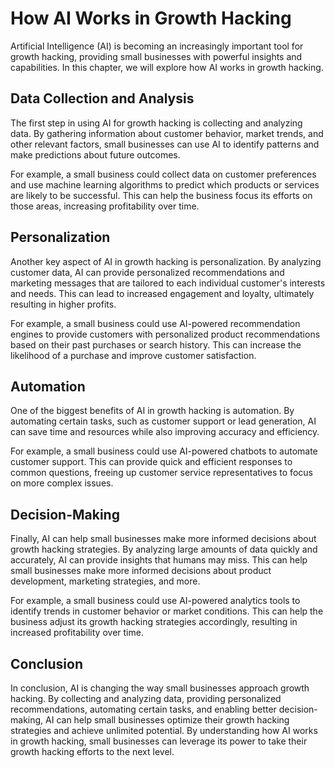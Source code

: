 How AI Works in Growth Hacking
=============================================================================

Artificial Intelligence (AI) is becoming an increasingly important tool for growth hacking, providing small businesses with powerful insights and capabilities. In this chapter, we will explore how AI works in growth hacking.

Data Collection and Analysis
----------------------------

The first step in using AI for growth hacking is collecting and analyzing data. By gathering information about customer behavior, market trends, and other relevant factors, small businesses can use AI to identify patterns and make predictions about future outcomes.

For example, a small business could collect data on customer preferences and use machine learning algorithms to predict which products or services are likely to be successful. This can help the business focus its efforts on those areas, increasing profitability over time.

Personalization
---------------

Another key aspect of AI in growth hacking is personalization. By analyzing customer data, AI can provide personalized recommendations and marketing messages that are tailored to each individual customer's interests and needs. This can lead to increased engagement and loyalty, ultimately resulting in higher profits.

For example, a small business could use AI-powered recommendation engines to provide customers with personalized product recommendations based on their past purchases or search history. This can increase the likelihood of a purchase and improve customer satisfaction.

Automation
----------

One of the biggest benefits of AI in growth hacking is automation. By automating certain tasks, such as customer support or lead generation, AI can save time and resources while also improving accuracy and efficiency.

For example, a small business could use AI-powered chatbots to automate customer support. This can provide quick and efficient responses to common questions, freeing up customer service representatives to focus on more complex issues.

Decision-Making
---------------

Finally, AI can help small businesses make more informed decisions about growth hacking strategies. By analyzing large amounts of data quickly and accurately, AI can provide insights that humans may miss. This can help small businesses make more informed decisions about product development, marketing strategies, and more.

For example, a small business could use AI-powered analytics tools to identify trends in customer behavior or market conditions. This can help the business adjust its growth hacking strategies accordingly, resulting in increased profitability over time.

Conclusion
----------

In conclusion, AI is changing the way small businesses approach growth hacking. By collecting and analyzing data, providing personalized recommendations, automating certain tasks, and enabling better decision-making, AI can help small businesses optimize their growth hacking strategies and achieve unlimited potential. By understanding how AI works in growth hacking, small businesses can leverage its power to take their growth hacking efforts to the next level.
